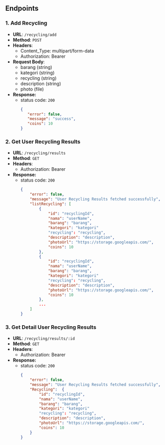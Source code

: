 ## Endpoints
### 1. Add Recycling
- **URL**: `/recycling/add`
- **Method**: `POST`
- **Headers**:
   - Content_Type: multipart/form-data
   - Authorization: Bearer <token>
- **Request Body**:
   - barang (string)
   - kategori (string)
   - recycling (string)
   - description (string)
   - photo (file)
- **Response:**
   - status code: `200`
      ```json
      {
         "error": false,
         "message": "success",
         "coins": 10
      }
      ```

### 2. Get User Recycling Results
- **URL**: `/recycling/results`
- **Method**: `GET`
- **Headers**:
   - Authorization: Bearer <token>
- **Response:**
   - status code: `200`
      ```json
      {
          "error": false,
          "message": "User Recycling Results fetched successfully",
          "listRecycling": [
              {
                  "id": "recyclingId",
                  "nama": "userName",
                  "barang": "barang",
                  "kategori": "kategori"
                  "recycling": "recycling",
                  "description": "description",                  
                  "photoUrl": "https://storage.googleapis.com/",
                  "coins": 10
              },
              {
                  "id": "recyclingId",
                  "nama": "userName",
                  "barang": "barang",
                  "kategori": "kategori"
                  "recycling": "recycling",
                  "description": "description",                  
                  "photoUrl": "https://storage.googleapis.com/",
                  "coins": 10
              },
              ...
          ]
      }
      ```

### 3. Get Detail User Recycling Results
- **URL**: `/recycling/results/:id`
- **Method**: `GET`
- **Headers**:
   - Authorization: Bearer <token>
- **Response:**
   - status code: `200`
      ```json
      {
          "error": false,
          "message": "User Recycling Results fetched successfully",
          "Recycling":  {
              "id": "recyclingId",
              "nama": "userName",
              "barang": "barang",
              "kategori": "kategori"
              "recycling": "recycling",
              "description": "description",                  
              "photoUrl": "https://storage.googleapis.com/",
              "coins": 10
          }
      }
      ```
